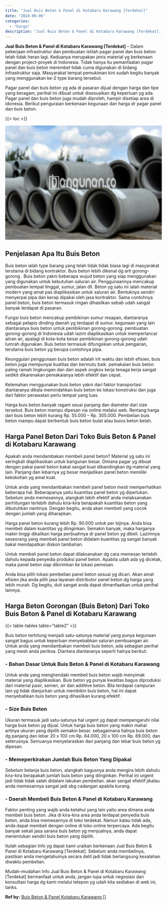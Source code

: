 ```yaml
---
title: "Jual Buis Beton & Panel di Kotabaru Karawang [Terdekat]"
date: "2024-09-06"
categories: 
  - "harga"
description: "Jual Buis Beton & Panel di Kotabaru Karawang [Terdekat]. Mudah-mudahan Info Jual Buis Beton & Panel di Kotabaru Karawang [Terdekat] bermanfaat untuk anda,..."
---
```


**Jual Buis Beton & Panel di Kotabaru Karawang \[Terdekat\]** – Dalam pekerjaan infrastruktur dan pembuatan istilah pagar panel dan buis beton telah tidak heran lagi. Keduanya merupakan jenis material yg berkenaan dengan project-proyek di Indonesia. Tidak hanya itu pemanfaatan pagar panel dan buis beton merembet tidak cuma digunakan di bidang infrastruktur saja. Masyarakat tempat pemukiman kini sudah begitu banyak yang menggunakan ke-2 type barang tersebut.

Pagar panel dan buis beton yg ada di pasaran dijual dengan harga dan tipe yang beragam, perihal ini dibuat untuk disesuaikan dg keperluan yg ada. Pagar panel dan buis beton juga mudah diproleh, hampir disetiap area di Idonesia. Berikut penguraian berkenaan kegunaan dan harga dr pagar panel dan buis beton.

{{< toc >}}

![Jual Buis Beton & Panel di Kotabaru Karawang [Terdekat]](/images/jual-panel-buis-beton-murah-36.png)

## Penjelasan Apa Itu Buis Beton

Buis beton ialah type barang yang telah tidak tidak biasa lagi di masyarakat terutama di bidang kontraktor. Buis beton lebih dikenal dg arti gorong-gorong . Buis beton yakni beberapa wujud beton yang siap menggunakan yang digunakan untuk kebutuhan saluran air. Penggunaannya mencakup pembuatan tempat tinggal, sumur, jalan dll. Beton yg satu ini ialah material modern yang amat pas diaplikasikan untuk saluran air. Bentuknya sendiri menyerpai pipa dan kerap dipakai oleh jasa kontraktor. Sama contohnya panel beton, buis beton termasuk ringan dihasilkan sebab udah sangat banyak terdapat di pasaran.

Fungsi buis beton mencakup pembikinan sumur resapan, diantaranya sebagai pelapis dinding daerah yg terdapat di sumur. kegunaan yang lain diantaranya buis beton untuk pembikinan gorong-gorong. pembuatan gorong-gorong di Indonesia udah lazim diaplikasikan untuk memperlancar aliran air, apalagi di kota-kota besar pembikinan gorong-gorong udah lumrah digunakan. Buis beton termasuk difungsikan untuk pengairan, terutama buis beton yg berupa contohnya pipa.

Keunggulan penggunaan buis beton adalah irit waktu dan lebih efisien, buis beton juga mempunyai kualitas dan bermutu baik. pemakaian buis beton paling ramah lingkungan dan dari aspek ongkos kerja tenaga kerja sangat sedikit dikarenakan pemakaianya lebih efektif dan cepat.

Kelemahan menggunakan buis beton yakni dari faktor transportasi diantaranya dikala memindahkan buis beton ke lokasi konstruksi dan juga dari faktor perawatan perlu tempat yang luas.

Harga buis beton banyak ragam seuai panjang dan diameter dari size tersebut. Buis beton mampu dipesan via online melalui web. Rentang harga dari buis beton lebih kurang Rp. 55.000 – Rp. 305.000. Pembelian buis beton mampu dapat berbentuk buis beton bulat atau buios beton belah.

## Harga Panel Beton Dari Toko Buis Beton & Panel di Kotabaru Karawang

Apakah anda mendambakan membeli panel beton? Material yg satu ini seringkali diaplikasikan untuk bangunan besar. Dimana pagar yg dibuat dengan pakai panel beton bakal sangat kuat dibandingkan dg material yang lain. Panjang dan lebarnya yg besar menjadikan panel beton memiliki kekokohan yg amat kuat.

Untuk anda yang mendambakan membeli panel beton mesti memperhatikan beberapa hal. Beberapanya yaitu kuantitas panel beton yg diperlukan. Sebelum anda memesannya, alangkah lebih efektif anda melaksanakan perhitungan terlebih dahulu kira-kira berapakah kuantitas beton yang dibutuhkan nantinya. Dengan begitu, anda akan membeli yang cocok dengan jumlah yang diharapkan.

Harga panel beton kurang lebih Rp. 90.000 untuk per bijinya. Anda bisa membeli dalam kuantitas yg diinginkan. Semakin banyak, maka harganya makin tinggi dikalikan harga perbuahnya dr panel beton yg dibeli. Lazimnya seseorang yang membeli panel beton didalam kuantitas yg sangat banyak bakal mendapatkan diskon tambahan.

Untuk membeli panel beton dapat dilaksanakan dg cara memesan terlebih dahulu kepada penyedia produksi panel beton. Apabila udah ada yg dicetak, maka panel beton siap dikirimkan ke lokasi pemesan.

Anda bisa pilih lokasi pembelian panel beton sesuai yg dicari. Akan amat efisien jika anda pilih jasa layanan distributor panel beton dg harga yang lebih murah. Dg begitu, duit sangat anda dapat dimanfaatkan untuk perihal lainnya.

## Harga Beton Gorongan (Buis Beton) Dari Toko Buis Beton & Panel di Kotabaru Karawang

{{< table-tables table="table2" >}}

Buis beton terhitung menjadi satu-satunya material yang punya kegunaan sangat bagus untuk keperluan menyebabkan saluran pembuangan air. Untuk anda yang mendambakan membeli buis beton, ada sebagian perihal yang mesti anda periksa. Diantara diantaranya seperti halnya berikut:

### \- Bahan Dasar Untuk Buis Beton & Panel di Kotabaru Karawang

Untuk anda yang menghendaki membeli buis beton wajib menyimak material yang diaplikasikan. Buis beton yg punyai kwalitas bagus diproduksi dari material pasir, semen, air dan additive beton. Bila terdapat campuran lain yg tidak dianjurkan untuk membikin buis beton, hal ini dapat menyebabkan buis beton yang dihasilkan kurang efektif.

### \- Size Buis Beton

Ukuran termasuk jadi satu-satunya hal urgent yg dapat mempengaruhi nilai harga buis beton yg dijual. Untuk harga buis beton yang makin mahal artinya ukuran yang dipilih semakin besar. sebagaimana halnya buis beton dg panjang dan lebar 20 x 100 cm Rp. 64.000, 20 x 100 cm Rp. 89.000, dan seterusnya. Semuanya menyelaraskan dari panjang dan lebar buis beton yg dipesan.

### \- Memeperkirakan Jumlah Buis Beton Yang Dipakai

Sebelum belanja buis beton, alangkah bagusnya anda mengira lebih dahulu kira-kira berapakah jumlah buis beton yang diinginkan. Perihal ini urgent jadi tidak tidak salah didalam lakukan pembelian. akan sangat efektif jikalau anda memesannya sangat jadi sbg cadangan apabila kurang.

### \- Daerah Membeli Buis Beton & Panel di Kotabaru Karawang

Faktor penting yang wajib anda ketahui yang lain yaitu area dimana anda membeli buis beton. Jika di kira-kira area anda terdapat penyedia buis beton, anda bisa memesannya di toko terdekat. Namun kalau tidak ada, anda dapat membeli dengan online di toko online terpercaya. Ada begitu banyak sekali jasa sarana buis beton yg menjualnya, anda dapat menentukan sendiri buis beton yang dipilih.

Itulah sebagian Info yg dapat kami uraikan berkenaan Jual Buis Beton & Panel di Kotabaru Karawang \[Terdekat\]. Sebelum anda membelinya, pastikan anda mengetahuinya secara detil jadi tidak berlangsung kesalahan diwaktu pembelian.

Mudah-mudahan Info Jual Buis Beton & Panel di Kotabaru Karawang \[Terdekat\] bermanfaat untuk anda, jangan lupa untuk negosiasi dan konsultasi harga dg kami melalui telepon yg udah kita sediakan di web ini, tanks.

**Ref by:** [Buis Beton & Panel Kotabaru Karawang []](https://id.wikipedia.org/wiki/Buis)
